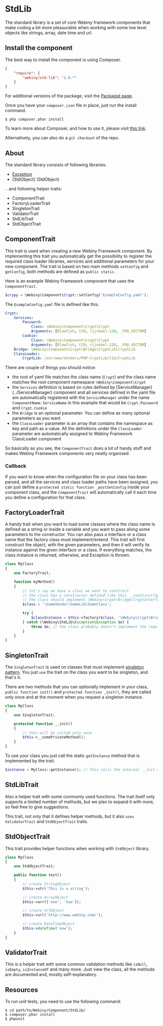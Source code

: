 StdLib
======
The standard library is a set of core Webiny framework components that make coding a bit more pleasurable when working with some low level objects like strings, array, date time and url.

Install the component
---------------------
The best way to install the component is using Composer.

```json
{
    "require": {
        "webiny/std-lib": "1.0.*"
    }
}
```
For additional versions of the package, visit the [Packagist page](https://packagist.org/packages/webiny/std-lib).

Once you have your `composer.json` file in place, just run the install command.

    $ php composer.phar install

To learn more about Composer, and how to use it, please visit [this link](https://getcomposer.org/doc/01-basic-usage.md).

Alternatively, you can also do a `git checkout` of the repo.

## About

The standard library consists of following libraries:
- [Exception](Exception)
- [StdObject] (StdObject)

.. and following helper traits:
- ComponentTrait
- FactoryLoaderTrait
- SingletonTrait
- ValidatorTrait
- StdLibTrait
- StdObjectTrait

## ComponentTrait
This trait is used when creating a new Webiny Framework component. By implementing this trait you automatically get the possibility to register the required class loader libraries, services and additional parameters for your new component. The trait is based on two main methods `setConfig` and `getConfig`, both methods are defined as `public static`.

Here is an example Webiny Framework component that uses the `ComponentTrait`.

```php
$crypy = \Webiny\Component\Crypt::setConfig('ExampleConfig.yaml');
```
The `ExampleConfig.yaml` file is defined like this:

```yaml
Crypt:
    Services:
        Password:
            Class: \Webiny\Component\Crypt\Crypt
            Arguments: [Blowfish, CCM, rijndael-128, _FOO_VECTOR]
        Cookie:
            Class: \Webiny\Component\Crypt\Crypt
            Arguments: [Blowfish, CCM, rijndael-128, _FOO_VECTOR]
    Bridge: \Webiny\Component\Crypt\Bridge\CryptLib\CryptLib
    ClassLoader:
        CryptLib: /var/www/Vendors/PHP-CryptLib/lib/CryptLib
```

There are couple of things you should notice:
- the root of yaml file matches the class name (`Crypt`) and the class name matches the root component namespace `\Webiny\Component\Crypt`
- the `Services` definition is based on rules defined by [ServiceManager)(../ServiceManager) component and all services defined in the yaml file are automatically registered with the `ServiceManager` under the name `ComponentName.ServiceName` in this example that would be `Crypt.Password` and `Crypt.Cookie`
- the `Bridge` is an optional parameter. You can define as many optional parameters as you want
- the `ClassLoader` parameter is an array that contains the namespace as key and path as a value. All the definitions under the `ClassLoader` parameter are automatically assigned to Webiny Framework ClassLoader component

So basically as you see, the `ComponentTrait` does a lot of handy stuff and makes Webiny Framework components very neatly organised.

### Callback
If you want to know when the configuration file on your class has been parsed, and all the services and class loader paths have been assigned, you can just define a `protected static function _postSetConfig` inside your component class, and the `ComponentTrait` will automatically call it each time you define a configuration for that class.

## FactoryLoaderTrait
A handy trait when you want to load some classes where the class name is defined as a string or inside a variable and you want to pass along some parameters to the constructor. You can also pass a interface or a class name that the factory class must implement/extend. This trait will first construct the object, with the given parameters, and then it will verify its instance against the given interface or a class. If everything matches, the class instance is returned, otherwise, and Exception is thrown.

```php
class MyClass
{
    use FactoryTrait;

    function myMethod()
    {
        // let's say we have a class we want to construct
        // the class has a constructor defined like this __construct($param1, $param2)
        // the class should implement \Webiny\Crypt\Bridge\CryptInterface
        $class = '\SomeVendor\SomeLib\SomeClass';

        try {
            $classInstance = $this->factory($class, '\Webiny\Crypt\Bridge\CryptInterface', ['foo1', 'foo2']);
        } catch (\Webiny\StdLib\Exception\Exception $e) {
            throw $e; // the class probably doesn't implement the required interface
        }
    }
}
```

## SingletonTrait
The `SingletonTrait` is used on classes that must implement [singleton pattern](http://en.wikipedia.org/wiki/Singleton_pattern). You just `use` the trait on the class you want to be singleton, and that's it.

There are two methods that you can optionally implement in your class, `public function init()` and `protected function _init()`, they are called only once and at the moment when you request a singleton instance.

```php
class MyClass
{
    use SingletonTrait;

    protected function __init()
    {
        // this will be called only once
        $this->__somePrivateMethod();
    }
}
```

To use your class you just call the static `getInstance` method that is implemented by the trait.

```php
$instance = MyClass::getInstance(); // this calls the internal __init method, but only the first time, when it creates the instance
```


## StdLibTrait
Also a helper trait with some commonly used functions. The trait itself only supports a limited number of methods, but we plan to expand it with more, so feel free to give suggestions.

This trait, not only that it defines helper methods, but it also `uses` `ValidatorTrait` and `StdObjectTrait` traits.

## StdObjectTrait
This trait provides helper functions when working with `StdObject` library.

```php
class MyClass
{
    use StdObjectTrait;

    public function test()
    {
        // create StringObject
        $this->str('This is a string');

        // create ArrayObject
        $this->arr(['one', 'two']);

        // create UrlObject
        $this->url('http://www.webiny.com/');

        // create DateTimeObject
        $this->dateTime('now');
    }
}
```

## ValidatorTrait
This is a helper trait with some common validation methods like `isNull`, `isEmpty`, `isInstanceOf` and many more.
Just view the class, all the methods are documented and, mostly self-explanatory.

Resources
---------

To run unit tests, you need to use the following command:

    $ cd path/to/Webiny/Component/StdLib/
    $ composer.phar install
    $ phpunit